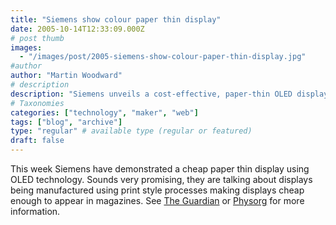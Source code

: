 ```yaml
---
title: "Siemens show colour paper thin display"
date: 2005-10-14T12:33:09.000Z
# post thumb
images:
  - "/images/post/2005-siemens-show-colour-paper-thin-display.jpg"
#author
author: "Martin Woodward"
# description
description: "Siemens unveils a cost-effective, paper-thin OLED display potentially revolutionising print media with vibrant colour integration."
# Taxonomies
categories: ["technology", "maker", "web"]
tags: ["blog", "archive"]
type: "regular" # available type (regular or featured)
draft: false
---
```


This week Siemens have demonstrated a cheap paper thin display using OLED technology. Sounds very promising, they are talking about displays being manufactured using print style processes making displays cheap enough to appear in magazines. See [The Guardian](http://blogs.guardian.co.uk/technology/archives/2005/10/14/paper_view_technology_.html) or [Physorg](http://www.physorg.com/news7079.html) for more information.

